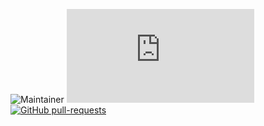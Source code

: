 ![Maintainer](https://img.shields.io/badge/Maintainer-AzurePolicyTeam-blue)   [![GitHub branches](https://badgen.net/github/branches/Naereen/Strapdown.js)](https://github.com/Naereen/Strapdown.js/)   [![GitHub pull-requests](https://img.shields.io/github/issues-pr/Naereen/StrapDown.js.svg)](https://GitHub.com/Naereen/StrapDown.js/pull/)
